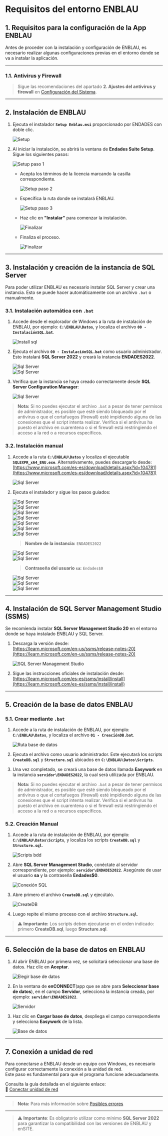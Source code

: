# Requisitos del entorno ENBLAU

## 1. Requisitos para la configuración de la App ENBLAU

Antes de proceder con la instalación y configuración de ENBLAU, es necesario realizar algunas configuraciones previas en el entorno donde se va a instalar la aplicación.

---

### 1.1. Antivirus y Firewall

> Sigue las recomendaciones del apartado **2. Ajustes del antivirus y firewall** en [Configuración del Sistema](Configuracion_Sistema.md).

---

## 2. Instalación de ENBLAU

1. Ejecuta el instalador **`Setup Enblau.msi`** proporcionado por ENDADES con doble clic.

   ![Setup](images/Instal_config/setup_msi.jpg)

2. Al iniciar la instalación, se abrirá la ventana de **Endades Suite Setup**. Sigue los siguientes pasos:

   ![Setup paso 1](images/Instal_config/setup.jpg)

   - Acepta los términos de la licencia marcando la casilla correspondiente.

     ![Setup paso 2](images/Instal_config/setup2.jpg)

   - Especifica la ruta donde se instalará ENBLAU.

     ![Setup paso 3](images/Instal_config/setup3.jpg)

   - Haz clic en **"Instalar"** para comenzar la instalación.

     ![Finalizar](images/Instal_config/install.jpg)

   - Finaliza el proceso.

     ![Finalizar](images/Instal_config/finish.jpg)

---

## 3. Instalación y creación de la instancia de SQL Server

Para poder utilizar ENBLAU es necesario instalar SQL Server y crear una instancia. Esto se puede hacer automáticamente con un archivo `.bat` o manualmente.

### 3.1. Instalación automática con `.bat`

1. Accede desde el explorador de Windows a la ruta de instalación de ENBLAU, por ejemplo: **`C:\ENBLAU\Datos`**, y localiza el archivo **`00 - InstalaciónSQL.bat`**.

   ![Install sql](images/Instal_config/install_sql.jpg)

2. Ejecuta el archivo **`00 - InstalaciónSQL.bat`** como usuario administrador. Esto instalará **SQL Server 2022** y creará la instancia **ENDADES2022**.

   ![Sql Server](images/Instal_config/install_sql2.jpg)  
   ![Sql Server](images/Instal_config/install_sql3.jpg)

3. Verifica que la instancia se haya creado correctamente desde **SQL Server Configuration Manager**:

   ![Sql Server](images/Instal_config/sql_server.jpg)

> **Nota:** Si no puedes ejecutar el archivo `.bat` a pesar de tener permisos de administrador, es posible que esté siendo bloqueado por el antivirus o que el cortafuegos (firewall) esté impidiendo alguna de las conexiones que el script intenta realizar. Verifica si el antivirus ha puesto el archivo en cuarentena o si el firewall está restringiendo el acceso a la red o a recursos específicos. 

### 3.2. Instalación manual

1. Accede a la ruta **`C:\ENBLAU\Datos`** y localiza el ejecutable **`SQLEXPR_x64_ENU.exe`**. Alternativamente, puedes descargarlo desde:  
   [https://www.microsoft.com/es-es/download/details.aspx?id=104781](https://www.microsoft.com/es-es/download/details.aspx?id=104781)

   ![Sql Server](images/Instal_config/sql_exe.jpg)

2. Ejecuta el instalador y sigue los pasos guiados:

   ![Sql Server](images/Instal_config/sql_server2.jpg)  
   ![Sql Server](images/Instal_config/sql_server3.jpg)  
   ![Sql Server](images/Instal_config/sql_server4.jpg)  
   ![Sql Server](images/Instal_config/sql_server5.jpg)  
   ![Sql Server](images/Instal_config/sql_server6.jpg)  
   ![Sql Server](images/Instal_config/sql_server7.jpg)  
   ![Sql Server](images/Instal_config/sql_server8.jpg)

   > **Nombre de la instancia:** `ENDADES2022`

   ![Sql Server](images/Instal_config/sql_server9.jpg)  
   ![Sql Server](images/Instal_config/sql_server10.jpg)

   > **Contraseña del usuario `sa`:** `Endades$0`

   ![Sql Server](images/Instal_config/sql_server11.jpg)  
   ![Sql Server](images/Instal_config/sql_server12.jpg)  
   ![Sql Server](images/Instal_config/sql_server13.jpg)

---

## 4. Instalación de SQL Server Management Studio (SSMS)

Se recomienda instalar **SQL Server Management Studio 20** en el entorno donde se haya instalado ENBLAU y SQL Server.

1. Descarga la versión desde:  
   [https://learn.microsoft.com/en-us/ssms/release-notes-20](https://learn.microsoft.com/en-us/ssms/release-notes-20)

   ![SQL Server Management Studio](images/Instal_config/ssms.jpg)

2. Sigue las instrucciones oficiales de instalación desde:  
   [https://learn.microsoft.com/es-es/ssms/install/install](https://learn.microsoft.com/es-es/ssms/install/install)

---

## 5. Creación de la base de datos ENBLAU

### 5.1. Crear mediante `.bat`

1. Accede a la ruta de instalación de ENBLAU, por ejemplo: **`C:\ENBLAU\Datos`**, y localiza el archivo **`01 - CreaciónDB.bat`**.

   ![Ruta base de datos](images/Instal_config/ruta_bdd.jpg)

2. Ejecuta el archivo como usuario administrador. Este ejecutará los scripts **`CreateDB.sql`** y **`Structure.sql`** ubicados en **`C:\ENBLAU\Datos\Scripts`**.

3. Una vez completado, se creará una base de datos llamada **Easywork** en la instancia **`servidor\ENDADES2022`**, la cual será utilizada por ENBLAU.

> **Nota:** Si no puedes ejecutar el archivo `.bat` a pesar de tener permisos de administrador, es posible que esté siendo bloqueado por el antivirus o que el cortafuegos (firewall) esté impidiendo alguna de las conexiones que el script intenta realizar. Verifica si el antivirus ha puesto el archivo en cuarentena o si el firewall está restringiendo el acceso a la red o a recursos específicos.

### 5.2. Creación Manual

1. Accede a la ruta de instalación de ENBLAU, por ejemplo: **`C:\ENBLAU\Datos\Scripts`**, y localiza los scripts **`CreateDB.sql`** y **`Structure.sql`**.

   ![Scripts bdd](images/Instal_config/scripts_bdd.jpg)

2. Abre **SQL Server Management Studio**, conéctate al servidor correspondiente, por ejemplo: **`servidor\ENDADES2022`**. Asegúrate de usar el usuario **sa** y la contraseña **Endades$0**.

   ![Conexión SQL](images/Instal_config/sql_bdd.jpg)

3. Abre primero el archivo **`CreateDB.sql`** y ejecútalo.

   ![CreateDB](images/Instal_config/create_db.jpg)

4. Luego repite el mismo proceso con el archivo **`Structure.sql`**.

> ⚠️ **Importante:** Los scripts deben ejecutarse en el orden indicado: primero **CreateDB.sql**, luego **Structure.sql**.

---

## 6. Selección de la base de datos en ENBLAU

1. Al abrir ENBLAU por primera vez, se solicitará seleccionar una base de datos. Haz clic en **Aceptar**.

   ![Elegir base de datos](images/Instal_config/elegir_bdd.jpg)

2. En la ventana de **enCONNECT**(app que se abre para **Seleccionar base de datos**), en el campo **Servidor**, selecciona la instancia creada, por ejemplo: **`servidor\ENDADES2022`**.

   ![Servidor](images/Instal_config/servidor.jpg)

3. Haz clic en **Cargar base de datos**, despliega el campo correspondiente y selecciona **Easywork** de la lista.

   ![Base de datos](images/Instal_config/bdd.jpg)

---

## 7. Conexión a unidad de red

Para conectarse a ENBLAU desde un equipo con Windows, es necesario configurar correctamente la conexión a la unidad de red.  
Este paso es fundamental para que el programa funcione adecuadamente.

Consulta la guía detallada en el siguiente enlace:  
🔗 [Conectar unidad de red](https://documentation.endades.com/Utilidades/6.UT_Unidad_Red/)

---

> **Nota:** Para más información sobre [Posibles errores](Posibles_Errores.md)

---

> ⚠️ **Importante**: Es obligatorio utilizar como mínimo **SQL Server 2022** para garantizar la compatibilidad con las versiones de ENBLAU y enSITE.